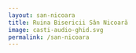 ```yaml
---
layout: san-nicoara
title: Ruina Bisericii Sân Nicoară
image: casti-audio-ghid.svg
permalink: /san-nicoara
---
```


